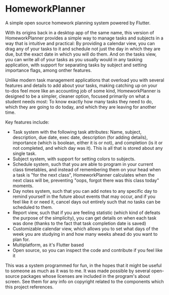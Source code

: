# HomeworkPlanner

A simple open source homework planning system powered by Flutter.

With its origins back in a desktop app of the same name, this version of HomeworkPlanner provides a simple way to manage tasks and subjects in a way that is intuitive and practical: By providing a calendar view, you can drag any of your tasks to it and schedule not just the day in which they are due, but the exact date in which you will do them. And on the tasks view, you can write all of your tasks as you usually would in any tasking application, with support for separating tasks by subject and setting importance flags, among onther features.

Unlike modern task management applications that overload you with several features and details to add about your tasks, making catching up on your to-dos feel more like an accounting job of some kind, HomeworkPlanner is designed to be a simpler, cleaner option, focused primarily on what a student needs most: To know exactly how many tasks they need to do, which they are going to do today, and which they are leaving for another time.

Key features include:

- Task system with the following task attributes: Name, subject, description, due date, exec date, description (for adding details), importance (which is boolean, either it is or not), and completion (is it or not completed, and which day was it). This is all that is stored about any single task.
- Subject system, with support for setting colors to subjects.
- Schedule system, such that you are able to program in your current class timetables, and instead of remembering them on your head when a task is "for the next class", HomeworkPlanner calculates when the next class will be, preventing "oops, forgot there was this class today" moments.
- Day notes system, such that you can add notes to any specific day to remind yourself in the future about events that may occur, and if you feel like it or need it, cancel days out entirely such that no tasks can be scheduled to them.
- Report view, such that if you are feeling statistic (which kind of defeats the purpose of the simplicity), you can get details on when each task was done (thanks to the fact that task completion date is saved)
- Customizable calendar view, which allows you to set what days of the week you are studying in and how many weeks ahead do you want to plan for.
- Multiplatform, as it's Flutter based
- Open source, so you can inspect the code and contribute if you feel like it

This was a system programmed for fun, in the hopes that it might be useful to someone as much as it was to me. It was made possible by several open-source packages whose licenses are included in the program's about screen. See them for any info on copyright related to the components which this project references.
